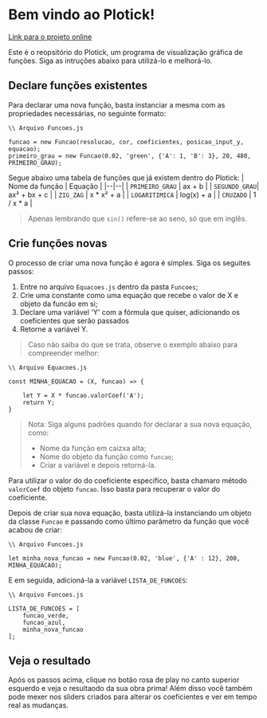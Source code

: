 # Bem vindo ao Plotick!
[Link para o projeto online](https://editor.p5js.org/Minuz_code/sketches/7xSL_oa1E)

Este é o reopsitório do Plotick, um programa de visualização gráfica de funções.
Siga as intruções abaixo para utilizá-lo e melhorá-lo.

## Declare funções existentes
Para declarar uma nova função, basta instanciar a mesma com as propriedades necessárias, no seguinte formato:
```
\\ Arquivo Funcoes.js

funcao = new Funcao(resolucao, cor, coeficientes, posicao_input_y, equacao);
primeiro_grau = new Funcao(0.02, 'green', {'A': 1, 'B': 3}, 20, 480, PRIMEIRO_GRAU);
```
Segue abaixo uma tabela de funções que já existem dentro do Plotick:
| Nome da função | Equação |
|--|--|
| `PRIMEIRO_GRAU` | ax + b |
| `SEGUNDO_GRAU`| ax² + bx + c |
| `ZIG_ZAG` | x * x² + a |
| `LOGARITIMICA` | log(x) + a |
| `CRUZADO` | 1 / x * a |

> Apenas lembrando que `sin()` refere-se ao seno, só que em inglês.

## Crie funções novas

O processo de criar uma nova função é agora é simples. Siga os seguites passos:
1. Entre no arquivo `Equacoes.js` dentro da pasta `Funcoes`;
2. Crie uma constante como uma equação que recebe o valor de X e objeto da funcão em si;
3. Declare uma variável 'Y' com a fórmula que quiser, adicionando os coeficientes que serão passados
4. Retorne a variável Y.


> Caso não saiba do que se trata, observe o exemplo abaixo para compreender melhor:
```
\\ Arquivo Equacoes.js

const MINHA_EQUACAO = (X, funcao) => {

    let Y = X * funcao.valorCoef('A');
    return Y;
}
```

> Nota: Siga alguns padrões quando for declarar a sua nova equação, como:
> - Nome da função em caizxa alta;
> - Nome do objeto da função como `funcao`;
> - Criar a variável e depois retorná-la.


Para utilizar o valor do do coeficiente específico, basta chamaro método `valorCoef` do objeto `funcao`. Isso basta para recuperar o valor do coeficiente.

Depois de criar sua nova equação, basta utilizá-la instanciando um objeto da classe `Funcao` e passando como último parâmetro da função que você acabou de criar:
```
\\ Arquivo Funcoes.js

let minha_nova_funcao = new Funcao(0.02, 'blue', {'A' : 12}, 200, MINHA_EQUACAO);
```
E em seguida, adicioná-la a variável `LISTA_DE_FUNCOES`:
```
\\ Arquivo Funcoes.js

LISTA_DE_FUNCOES = [
    funcao_verde,
    funcao_azul,
    minha_nova_funcao
];
```

## Veja o resultado

Após os passos acima, clique no botão rosa de play no canto superior esquerdo e veja o resultaodo da sua obra prima! Além disso
você também pode mexer nos sliders criados para alterar os coeficientes e ver em tempo real as mudanças.
